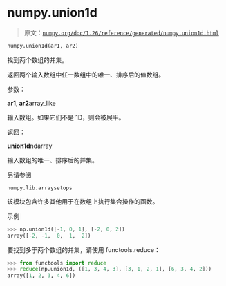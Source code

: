 # numpy.union1d

> 原文：[`numpy.org/doc/1.26/reference/generated/numpy.union1d.html`](https://numpy.org/doc/1.26/reference/generated/numpy.union1d.html)

```py
numpy.union1d(ar1, ar2)
```

找到两个数组的并集。

返回两个输入数组中任一数组中的唯一、排序后的值数组。

参数：

**ar1, ar2**array_like

输入数组。如果它们不是 1D，则会被展平。

返回：

**union1d**ndarray

输入数组的唯一、排序后的并集。

另请参阅

`numpy.lib.arraysetops`

该模块包含许多其他用于在数组上执行集合操作的函数。

示例

```py
>>> np.union1d([-1, 0, 1], [-2, 0, 2])
array([-2, -1,  0,  1,  2]) 
```

要找到多于两个数组的并集，请使用 functools.reduce：

```py
>>> from functools import reduce
>>> reduce(np.union1d, ([1, 3, 4, 3], [3, 1, 2, 1], [6, 3, 4, 2]))
array([1, 2, 3, 4, 6]) 
```
